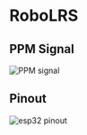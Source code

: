 # RoboLRS

## PPM Signal

![PPM signal](https://europe1.discourse-cdn.com/arduino/original/4X/3/b/2/3b2cda0ed5446572945fcb76ed7ff628b01a473a.gif)

## Pinout

![esp32 pinout](https://i0.wp.com/randomnerdtutorials.com/wp-content/uploads/2018/08/ESP32-DOIT-DEVKIT-V1-Board-Pinout-30-GPIOs-Copy.png?quality=100&strip=all&ssl=1)